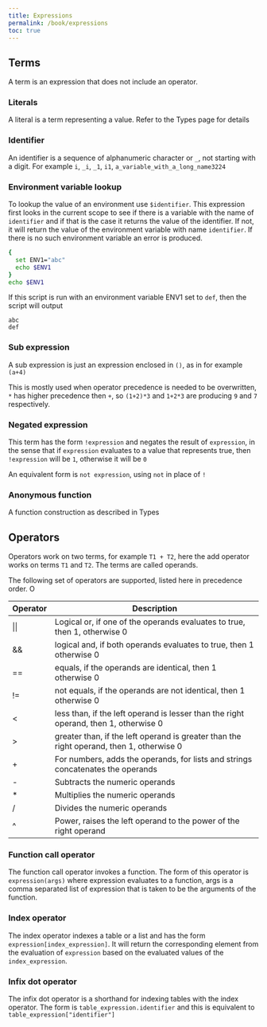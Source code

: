 ```yaml
---
title: Expressions
permalink: /book/expressions
toc: true
---
```

## Terms
A term is an expression that does not include an operator. 
### Literals
A literal is a term representing a value. Refer to the Types page for details
### Identifier
An identifier is a sequence of alphanumeric character or ``_``, not starting with a digit.
For example ``i``, ``_i``, ``_1``, ``i1``, ``a_variable_with_a_long_name3224``

### Environment variable lookup
To lookup the value of an environment use ``$identifier``. This expression first looks in the current 
scope to see if there is a variable with the name of ``identifier`` and if that is the case it returns
the value of the identifier. If not, it will return the value of the environment variable with name 
``identifier``. If there is no such environment variable an error is produced.


```bash
{
  set ENV1="abc"
  echo $ENV1
} 
echo $ENV1
```
If this script is run with an environment variable ENV1 set to ``def``, then the script will output
```
abc
def
```

### Sub expression
A sub expression is just an expression enclosed in ``()``, as in for example ``(a+4)``

This is mostly used when operator precedence is needed to be overwritten, ``*`` has higher precedence 
then ``+``, so ``(1+2)*3`` and ``1+2*3`` are producing ``9`` and ``7`` respectively.

### Negated expression
This term has the form ``!expression`` and negates the result of ``expression``, in the sense that if ``expression`` 
evaluates to a value that represents true, then ``!expression`` will be ``1``, otherwise it will be ``0``

An equivalent form is ``not expression``, using ``not`` in place of ``!``
### Anonymous function
A function construction as described in Types

## Operators
Operators work on two terms, for example ``T1 + T2``, here the add operator works on terms ``T1`` and ``T2``. The terms
are called operands.

The following set of operators are supported, listed here in precedence order. O

| Operator | Description |
| ---------- | ----- |
| \|\|       | Logical or, if one of the operands evaluates to true, then 1, otherwise 0                |
| &&         | logical and, if both operands evaluates to true, then 1 otherwise 0                      |
| ==         | equals, if the operands are identical, then 1 otherwise 0                                |
| !=         | not equals, if the operands are not identical, then 1 otherwise 0                        |
| <          | less than, if the left operand is lesser than the right operand, then 1, otherwise 0     |
| \>          | greater than, if the left operand is greater than the right operand, then 1, otherwise 0 |
| +          | For numbers, adds the operands, for lists and strings concatenates the operands          |
| -          | Subtracts the numeric operands                                                           |
| *          | Multiplies the numeric operands                                                          |
| /          | Divides the numeric operands                                                             | 
| ^          | Power, raises the left operand to the power of the right operand                         |

### Function call operator
The function call operator invokes a function. The form of this operator is ``expression(args)`` where expression
evaluates to a function, args is a comma separated list of expression that is taken to be the arguments of the 
function.

### Index operator
The index operator indexes a table or a list and has the form ``expression[index_expression]``. It will return 
the corresponding element from the evaluation of ``expression`` based on the evaluated values of the 
``index_expression``. 

### Infix dot operator
The infix dot operator is a shorthand for indexing tables with the index operator. The form is 
``table_expression.identifier`` and this is equivalent to ``table_expression["identifier"]``

